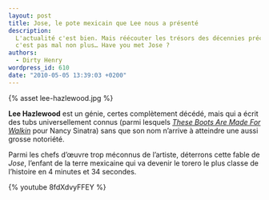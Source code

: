 ```yaml
---
layout: post
title: Jose, le pote mexicain que Lee nous a présenté
description:
  L'actualité c'est bien. Mais réécouter les trésors des décennies précédentes
  c'est pas mal non plus… Have you met Jose ?
authors:
  - Dirty Henry
wordpress_id: 610
date: "2010-05-05 13:39:03 +0200"
---
```


{% asset lee-hazlewood.jpg %}

**Lee Hazlewood** est un génie, certes complètement décédé, mais qui a écrit des
tubs universellement connus (parmi lesquels [_These Boots Are Made For
Walkin_][1] pour Nancy Sinatra) sans que son nom n’arrive à atteindre une aussi
grosse notoriété.

Parmi les chefs d’œuvre trop méconnus de l’artiste, déterrons cette fable de
_Jose_, l’enfant de la terre mexicaine qui va devenir le torero le plus classe
de l’histoire en 4 minutes et 34 secondes.

{% youtube 8fdXdvyFFEY %}

[1]: http://www.youtube.com/watch?v=yRkovnss7sg
